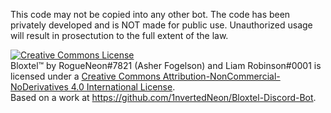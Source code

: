 This code may not be copied into any other bot. The code has been privately developed and is NOT made for public use. 
Unauthorized usage will result in prosectution to the full extent of the law.



























<a rel="license" href="http://creativecommons.org/licenses/by-nc-nd/4.0/"><img alt="Creative Commons License" style="border-width:0" src="https://i.creativecommons.org/l/by-nc-nd/4.0/88x31.png" /></a><br /><span xmlns:dct="http://purl.org/dc/terms/" href="http://purl.org/dc/dcmitype/InteractiveResource" property="dct:title" rel="dct:type">Bloxtel™</span> by <span xmlns:cc="http://creativecommons.org/ns#" property="cc:attributionName">RogueNeon#7821 (Asher Fogelson) and Liam Robinson#0001</span> is licensed under a <a rel="license" href="http://creativecommons.org/licenses/by-nc-nd/4.0/">Creative Commons Attribution-NonCommercial-NoDerivatives 4.0 International License</a>.<br />Based on a work at <a xmlns:dct="http://purl.org/dc/terms/" href="https://github.com/1nvertedNeon/Bloxtel-Discord-Bot" rel="dct:source">https://github.com/1nvertedNeon/Bloxtel-Discord-Bot</a>.


